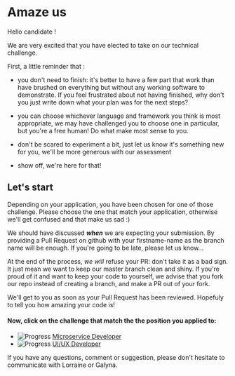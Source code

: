 # Amaze us

Hello candidate !

We are very excited that you have elected to take on our technical challenge.

First, a little reminder that :
- you don't need to finish: it's better to have a few part that work than have brushed on everything but without any working 
software to demonstrate. 
If you feel frustrated about not having finished, why don't you just write down what your plan was for the next steps?

- you can choose whichever language and framework you think is most appropriate, we may have challenged you to choose one 
in particular, but you're a free human! Do what make most sense to you.

- don't be scared to experiment a bit, just let us know it's something new for you, we'll be more generous with our assessment

- show off, we're here for that!

## Let's start
Depending on your application, you have been chosen for one of those challenge.
Please choose the one that match your application, otherwise we'll get confused and that make us sad :)

We should have discussed **_when_** we are expecting your submission.
By providing a Pull Request on github with your firstname-name as the branch name will be enough.
If you're going to be late, please let us know...

At the end of the process, _we will_ refuse your PR: don't take it as a bad sign. 
It just mean we want to keep our master branch clean and shiny. 
If you're proud of it and want to keep your code to yourself, we advise that you fork our repo instead of creating a 
branch, and make a PR out of your fork.

We'll get to you as soon as your Pull Request has been reviewed.
Hopefuly to tell you how amazing your code is!

#### Now, click on the challenge that match the the position you applied to:

+ ![Progress](http://progressed.io/bar/0)   [Microservice Developer](/microservice) 
+ ![Progress](http://progressed.io/bar/0)   [UI/UX Developer](/uiux) 


If you have any questions, comment or suggestion, please don't hesitate to communicate with Lorraine or Galyna.
